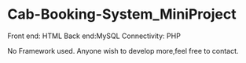 # Cab-Booking-System_MiniProject

Front end: HTML
Back end:MySQL
Connectivity: PHP

No Framework used.
Anyone wish to develop more,feel free to contact.
